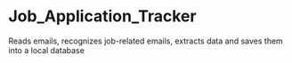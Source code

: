 # Job_Application_Tracker
Reads emails, recognizes job-related emails, extracts data and saves them into a local database
